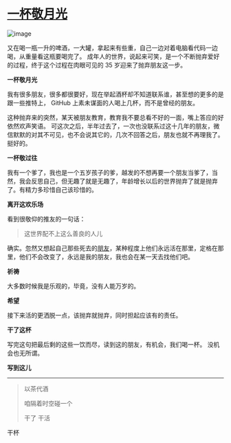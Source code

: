 # [一杯敬月光](https://github.com/yihong0618/gitblog/issues/251)

![image](https://user-images.githubusercontent.com/15976103/202731339-94a4e31e-51cd-4b9e-9550-1905e976a8cc.png)

又在喝一瓶一升的啤酒，一大罐，拿起来有些重，自己一边对着电脑看代码一边喝，从重量看这瓶要喝完了。
成年人的世界，说起来可笑，是一个不断抛弃爱好的过程，终于这个过程在肉眼可见的 35 岁迎来了抛弃朋友这一步。

**一杯敬月光**

我有很多朋友，很多都很要好，现在举起酒杯却不知道联系谁，甚至想的更多的是跟一些推特上， GitHub 上素未谋面的人喝上几杯，而不是曾经的朋友。

这种抛弃来的突然，某天被朋友教育，教育我不要总看不好的一面，嘴上答应的好依然欢声笑语。
可这次之后，半年过去了，一次也没联系过这十几年的朋友，微信默默的对其不可见，也不会说其它的，几次不回答之后，朋友也就不再理我了。挺好的。

**一杯敬过往**

我有一个爹了，我也是一个五岁孩子的爹，越发的不想再要一个朋友当爹了，当然，我会反思自己，但无趣了就是无趣了，年龄增长以后的世界抛弃了就是抛弃了。有精力多珍惜自己该珍惜的。

**离开这欢乐场**

看到很敬仰的推友的一句话：

> 这世界配不上这么善良的人儿

确实。忽然又想起自己那些死去的[朋友](https://github.com/yihong0618/gitblog/issues/196)，某种程度上他们永远活在那里，定格在那里，他们不会改变了，永远是我的朋友，我也会在某一天去找他们吧。

**祈祷**

大多数时候我是乐观的，毕竟，没有人能万岁的。

**希望**

接下来活的更洒脱一点，该抛弃就抛弃，同时担起应该有的责任。

**干了这杯**

写完这句把最后剩的这些一饮而尽，读到这的朋友，有机会，我们喝一杯。
没机会也无所谓。


**写到这儿**

---

> 以茶代酒
> 
> 咱隔着时空碰一个
> 
> 干了 干活

干杯